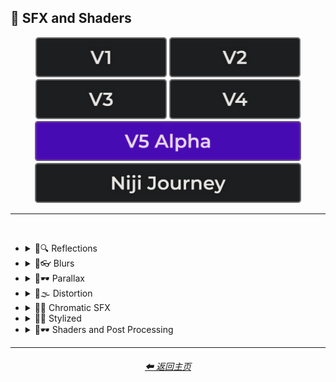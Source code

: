 <h2>🌈 SFX and Shaders</h2>

<div align="center">

[<img src="/Images/Repo_Parts/Buttons/Version_Buttons/button_version_V1_inactive.webp?raw=true" alt="MidJourney V1" height="64" />](/Pages/MJ_V1/Style_Pages/Sphere/SFX_and_Shaders.md)
[<img src="/Images/Repo_Parts/Buttons/Version_Buttons/button_version_V2_inactive.webp?raw=true" alt="MidJourney V2" height="64" />](/Pages/MJ_V2/Style_Pages/Sphere/SFX_and_Shaders.md)
[<img src="/Images/Repo_Parts/Buttons/Version_Buttons/button_version_V3_inactive.webp?raw=true" alt="MidJourney V3" height="64" />](/Pages/MJ_V3/Style_Pages/Just_The_Style/SFX_and_Shaders.md)
[<img src="/Images/Repo_Parts/Buttons/Version_Buttons/button_version_V4_inactive.webp?raw=true" alt="MidJourney V4" height="64" />](/Pages/MJ_V4/Style_Pages/Just_The_Style/SFX_and_Shaders.md)
<br>
[<img src="/Images/Repo_Parts/Buttons/Version_Buttons/button_version_V5_Alpha_active_half.webp?raw=true" alt="MidJourney V5" height="64" />](/Pages/MJ_V5/Style_Pages/Just_The_Style/SFX_and_Shaders.md)
[<img src="/Images/Repo_Parts/Buttons/Version_Buttons/button_version_niji_inactive_half.webp?raw=true" alt="Niji Journey" height="64" />](/Pages/Niji_Journey/Style_Pages/SFX_and_Shaders.md)

</div>

<hr>
<br>


- <details><summary>🌈🔍 Reflections</summary><p><div align="center">

    | Ray Tracing Reflections | Lumen Reflections | Screen Space Reflections |
    | :-: | :-: | :-: |
    | <img src="/Images/MJ_V5/V5_Alpha_1/Midjourney_Styles/Ray_Tracing_Reflections.webp?raw=true" width="256" /> | <img src="/Images/MJ_V5/V5_Alpha_1/Midjourney_Styles/Lumen_Reflections.webp?raw=true" width="256" /> | <img src="/Images/MJ_V5/V5_Alpha_1/Midjourney_Styles/Screen_Space_Reflections.webp?raw=true" width="256" /> |
    
    <br>
    
    | Diffraction Grading |
    | :-: |
    | <img src="/Images/MJ_V5/V5_Alpha_1/Midjourney_Styles/Diffraction_Grading.webp?raw=true" width="256" /> |

    <br>

    | Reflection in a Puddle | Water Reflection |
    | :-: | :-: |
    | <img src="/Images/MJ_V5/V5_Alpha_1/Midjourney_Styles/Reflection_in_a_Puddle.webp?raw=true" width="256" /> | <img src="/Images/MJ_V5/V5_Alpha_1/Midjourney_Styles/Water_Reflection.webp?raw=true" width="256" /> |

    </div></p></details>



- <details><summary>🌈👓 Blurs</summary><p><div align="center">

    | Blur | Blurred |
    | :-: | :-: |
    | <img src="/Images/MJ_V5/V5_Alpha_1/Midjourney_Styles/Blur.webp?raw=true" width="256" /> | <img src="/Images/MJ_V5/V5_Alpha_1/Midjourney_Styles/Blurred.webp?raw=true" width="256" /> |

    <br>

    | Blurry | Blur Effect | Tilt Blur |
    | :-: | :-: | :-: |
    | <img src="/Images/MJ_V5/V5_Alpha_1/Midjourney_Styles/Blurry.webp?raw=true" width="256" /> | <img src="/Images/MJ_V5/V5_Alpha_1/Midjourney_Styles/Blur_Effect.webp?raw=true" width="256" /> | <img src="/Images/MJ_V5/V5_Alpha_1/Midjourney_Styles/Tilt_Blur.webp?raw=true" width="256" /> |

    <br>

    | Surface-Blur | Radial-Blur | Gaussian-Blur |
    | :-: | :-: | :-: |
    | <img src="/Images/MJ_V5/V5_Alpha_1/Midjourney_Styles/Surface-Blur.webp?raw=true" width="256" /> | <img src="/Images/MJ_V5/V5_Alpha_1/Midjourney_Styles/Radial-Blur.webp?raw=true" width="256" /> | <img src="/Images/MJ_V5/V5_Alpha_1/Midjourney_Styles/Gaussian-Blur.webp?raw=true" width="256" /> |

    <br>

    | Motion | Motion-Blur | Drifting |
    | :-: | :-: | :-: |
    | <img src="/Images/MJ_V5/V5_Alpha_1/Midjourney_Styles/Motion.webp?raw=true" width="256" /> | <img src="/Images/MJ_V5/V5_Alpha_1/Midjourney_Styles/Motion-Blur.webp?raw=true" width="256" /> | <img src="/Images/MJ_V5/V5_Alpha_1/Midjourney_Styles/Drifting.webp?raw=true" width="256" /> |

    <br>

    | Field-Blur |
    | :-: |
    | <img src="/Images/MJ_V5/V5_Alpha_1/Midjourney_Styles/Field-Blur.webp?raw=true" width="256" /> |

    </div></p></details>


- <details><summary>🌈🕶 Parallax</summary><p><div align="center">

    | Parallax |
    | :-: |
    | <img src="/Images/MJ_V5/V5_Alpha_1/Midjourney_Styles/Parallax.webp?raw=true" width="256" /> |
    
    <br>
    
    | Anaglyph |
    | :-: |
    | <img src="/Images/MJ_V5/V5_Alpha_1/Midjourney_Styles/Anaglyph.webp?raw=true" width="256" /> |
    
    <br>
    
    | Multiscopy | Autostereoscopy | Stereoscopy |
    | :-: | :-: | :-: |
    | <img src="/Images/MJ_V5/V5_Alpha_1/Midjourney_Styles/Multiscopy.webp?raw=true" width="256" /> | <img src="/Images/MJ_V5/V5_Alpha_1/Midjourney_Styles/Autostereoscopy.webp?raw=true" width="256" /> | <img src="/Images/MJ_V5/V5_Alpha_1/Midjourney_Styles/Stereoscopy.webp?raw=true" width="256" /> |
    
    </div></p></details>


- <details><summary>🌈🌫 Distortion</summary><p><div align="center">

    | Distortion | Phase Distortion |
    | :-: | :-: |
    | <img src="/Images/MJ_V5/V5_Alpha_1/Midjourney_Styles/Distortion.webp?raw=true" width="256" /> | <img src="/Images/MJ_V5/V5_Alpha_1/Midjourney_Styles/Phase_Distortion.webp?raw=true" width="256" /> |

    <br>
    
    | Barrel Distortion | Radial Distortion |
    | :-: | :-: |
    | <img src="/Images/MJ_V5/V5_Alpha_1/Midjourney_Styles/Barrel_Distortion.webp?raw=true" width="256" /> | <img src="/Images/MJ_V5/V5_Alpha_1/Midjourney_Styles/Radial_Distortion.webp?raw=true" width="256" /> |
    
    <br>
    
    | Amplitude Distortion | Harmonic Distortion | Frequency Response Distortion |
    | :-: | :-: | :-: |
    | <img src="/Images/MJ_V5/V5_Alpha_1/Midjourney_Styles/Amplitude_Distortion.webp?raw=true" width="256" /> | <img src="/Images/MJ_V5/V5_Alpha_1/Midjourney_Styles/Harmonic_Distortion.webp?raw=true" width="256" /> | <img src="/Images/MJ_V5/V5_Alpha_1/Midjourney_Styles/Frequency_Response_Distortion.webp?raw=true" width="256" /> |
    
    <br>
    
    | Group Delay Distortion | Pincushion Distortion | Mustache Distortion |
    | :-: | :-: | :-: |
    | <img src="/Images/MJ_V5/V5_Alpha_1/Midjourney_Styles/Group_Delay_Distortion.webp?raw=true" width="256" /> | <img src="/Images/MJ_V5/V5_Alpha_1/Midjourney_Styles/Pincushion_Distortion.webp?raw=true" width="256" /> | <img src="/Images/MJ_V5/V5_Alpha_1/Midjourney_Styles/Mustache_Distortion.webp?raw=true" width="256" /> |

    <br>

    | Morph | Morphing |
    | :-: | :-: |
    | <img src="/Images/MJ_V5/V5_Alpha_1/Midjourney_Styles/Morph.webp?raw=true" width="256" /> | <img src="/Images/MJ_V5/V5_Alpha_1/Midjourney_Styles/Morphing.webp?raw=true" width="256" /> |
    
    <br>
    
    | Interlace | Interlaced |
    | :-: | :-: |
    | <img src="/Images/MJ_V5/V5_Alpha_1/Midjourney_Styles/Interlace.webp?raw=true" width="256" /> | <img src="/Images/MJ_V5/V5_Alpha_1/Midjourney_Styles/Interlaced.webp?raw=true" width="256" /> |

    <br>

    | Lenticular | Continuous Droste | Tornadic |
    | :-: | :-: | :-: |
    | <img src="/Images/MJ_V5/V5_Alpha_1/Midjourney_Styles/Lenticular.webp?raw=true" width="256" /> | <img src="/Images/MJ_V5/V5_Alpha_1/Midjourney_Styles/Continuous_Droste.webp?raw=true" width="256" /> | <img src="/Images/MJ_V5/V5_Alpha_1/Midjourney_Styles/Tornadic.webp?raw=true" width="256" /> |
    
    </div></p></details>


- <details><summary>🌈🎨 Chromatic SFX</summary><p><div align="center">

    | Chromatic Aberration | RGB Displacement | Spherical Aberration |
    | :-: | :-: | :-: |
    | <img src="/Images/MJ_V5/V5_Alpha_1/Midjourney_Styles/Chromatic_Aberration.webp?raw=true" width="256" /> | <img src="/Images/MJ_V5/V5_Alpha_1/Midjourney_Styles/RGB_Displacement.webp?raw=true" width="256" /> | <img src="/Images/MJ_V5/V5_Alpha_1/Midjourney_Styles/Spherical_Aberration.webp?raw=true" width="256" /> |

    <br>

    | Harris Shutter |
    | :-: |
    | <img src="/Images/MJ_V5/V5_Alpha_1/Midjourney_Styles/Harris_Shutter.webp?raw=true" width="256" /> |
    
    </div></p></details>


- <details><summary>🌈💫 Stylized</summary><p><div align="center">

    | Color Banding |
    | :-: |
    | <img src="/Images/MJ_V5/V5_Alpha_1/Midjourney_Styles/Color_Banding.webp?raw=true" width="256" /> |
    
    <br>
    
    | Scan Lines | Edge Detection |
    | :-: | :-: |
    | <img src="/Images/MJ_V5/V5_Alpha_1/Midjourney_Styles/Scan_Lines.webp?raw=true" width="256" /> | <img src="/Images/MJ_V5/V5_Alpha_1/Midjourney_Styles/Edge_Detection.webp?raw=true" width="256" /> |

    <br>

    | Posterization | Quantization |
    | :-: | :-: |
    | <img src="/Images/MJ_V5/V5_Alpha_1/Midjourney_Styles/Posterization.webp?raw=true" width="256" /> | <img src="/Images/MJ_V5/V5_Alpha_1/Midjourney_Styles/Quantization.webp?raw=true" width="256" /> |

    <br>
    
    | Sobel Operator | Convolution Matrix |
    | :-: | :-: |
    | <img src="/Images/MJ_V5/V5_Alpha_1/Midjourney_Styles/Sobel_Operator.webp?raw=true" width="256" /> | <img src="/Images/MJ_V5/V5_Alpha_1/Midjourney_Styles/Convolution_Matrix.webp?raw=true" width="256" /> |

    <br>

    | Moire Patterns | Twisted Rays |
    | :-: | :-: |
    | <img src="/Images/MJ_V5/V5_Alpha_1/Midjourney_Styles/Moire_Patterns.webp?raw=true" width="256" /> | <img src="/Images/MJ_V5/V5_Alpha_1/Midjourney_Styles/Twisted_Rays.webp?raw=true" width="256" /> |

    <br>

    | Quantum-Wavetracing | Sabattier Effect |
    | :-: | :-: |
    | <img src="/Images/MJ_V5/V5_Alpha_1/Midjourney_Styles/Quantum-Wavetracing.webp?raw=true" width="256" /> | <img src="/Images/MJ_V5/V5_Alpha_1/Midjourney_Styles/Sabattier_Effect.webp?raw=true" width="256" /> |
    
    <br>

    | Textured |
    | :-: |
    | <img src="/Images/MJ_V5/V5_Alpha_1/Midjourney_Styles/Textured.webp?raw=true" width="256" /> |

    <br>

    | Glowing Edges |
    | :-: |
    | <img src="/Images/MJ_V5/V5_Alpha_1/Midjourney_Styles/Glowing_Edges.webp?raw=true" width="256" /> |

    <br>
    
    | Tessellated | Emboss | Starburst |
    | :-: | :-: | :-: |
    | <img src="/Images/MJ_V5/V5_Alpha_1/Midjourney_Styles/Tessellated.webp?raw=true" width="256" /> | <img src="/Images/MJ_V5/V5_Alpha_1/Midjourney_Styles/Emboss.webp?raw=true" width="256" /> | <img src="/Images/MJ_V5/V5_Alpha_1/Midjourney_Styles/Starburst.webp?raw=true" width="256" /> |

    <br>

    | Cropped | Sharpened |
    | :-: | :-: |
    | <img src="/Images/MJ_V5/V5_Alpha_1/Midjourney_Styles/Cropped.webp?raw=true" width="256" /> | <img src="/Images/MJ_V5/V5_Alpha_1/Midjourney_Styles/Sharpened.webp?raw=true" width="256" /> |

    <br>
    
    | Dilate | Erode |
    | :-: | :-: |
    | <img src="/Images/MJ_V5/V5_Alpha_1/Midjourney_Styles/Dilate.webp?raw=true" width="256" /> | <img src="/Images/MJ_V5/V5_Alpha_1/Midjourney_Styles/Erode.webp?raw=true" width="256" /> |

    <br>
    
    | Smudged | Mordancage |
    | :-: | :-: |
    | <img src="/Images/MJ_V5/V5_Alpha_1/Midjourney_Styles/Smudged.webp?raw=true" width="256" /> | <img src="/Images/MJ_V5/V5_Alpha_1/Midjourney_Styles/Mordancage.webp?raw=true" width="256" /> |

    <br>
    
    | Recursion | Repetition |
    | :-: | :-: |
    | <img src="/Images/MJ_V5/V5_Alpha_1/Midjourney_Styles/Recursion.webp?raw=true" width="256" /> | <img src="/Images/MJ_V5/V5_Alpha_1/Midjourney_Styles/Repetition.webp?raw=true" width="256" /> |
    
    <br>
    
    | Tracers |
    | :-: |
    | <img src="/Images/MJ_V5/V5_Alpha_1/Midjourney_Styles/Tracers.webp?raw=true" width="256" /> |

    <br>

    | Volume | Oscillation |
    | :-: | :-: |
    | <img src="/Images/MJ_V5/V5_Alpha_1/Midjourney_Styles/Volume.webp?raw=true" width="256" /> | <img src="/Images/MJ_V5/V5_Alpha_1/Midjourney_Styles/Oscillation.webp?raw=true" width="256" /> |
    
    </div></p></details>


- <details><summary>🌈🕶 Shaders and Post Processing</summary><p><div align="center">

    | Ray Traced | Ray Tracing Ambient Occlusion | RTX |
    | :-: | :-: | :-: |
    | <img src="/Images/MJ_V5/V5_Alpha_1/Midjourney_Styles/Ray_Traced.webp?raw=true" width="256" /> | <img src="/Images/MJ_V5/V5_Alpha_1/Midjourney_Styles/Ray_Tracing_Ambient_Occlusion.webp?raw=true" width="256" /> | <img src="/Images/MJ_V5/V5_Alpha_1/Midjourney_Styles/RTX.webp?raw=true" width="256" /> |
    
    <br>

    | Shaders | OpenGL-Shaders | GLSL-Shaders |
    | :-: | :-: | :-: |
    | <img src="/Images/MJ_V5/V5_Alpha_1/Midjourney_Styles/Shaders.webp?raw=true" width="256" /> | <img src="/Images/MJ_V5/V5_Alpha_1/Midjourney_Styles/OpenGL-Shaders.webp?raw=true" width="256" /> | <img src="/Images/MJ_V5/V5_Alpha_1/Midjourney_Styles/GLSL-Shaders.webp?raw=true" width="256" /> |
    
    <br>

    | Anti-Aliasing | FXAA | TXAA |
    | :-: | :-: | :-: |
    | <img src="/Images/MJ_V5/V5_Alpha_1/Midjourney_Styles/Anti-Aliasing.webp?raw=true" width="256" /> | <img src="/Images/MJ_V5/V5_Alpha_1/Midjourney_Styles/FXAA.webp?raw=true" width="256" /> | <img src="/Images/MJ_V5/V5_Alpha_1/Midjourney_Styles/TXAA.webp?raw=true" width="256" /> |
    
    <br>
    
    | Sharpen | Spot-Healing | Digitally Enhanced |
    | :-: | :-: | :-: |
    | <img src="/Images/MJ_V5/V5_Alpha_1/Midjourney_Styles/Sharpen.webp?raw=true" width="256" /> | <img src="/Images/MJ_V5/V5_Alpha_1/Midjourney_Styles/Spot-Healing.webp?raw=true" width="256" /> | <img src="/Images/MJ_V5/V5_Alpha_1/Midjourney_Styles/Digitally_Enhanced.webp?raw=true" width="256" /> |

    <br>

    | Post Processing | Post-Processing | Post-Production |
    | :-: | :-: | :-: |
    | <img src="/Images/MJ_V5/V5_Alpha_1/Midjourney_Styles/Post_Processing.webp?raw=true" width="256" /> | <img src="/Images/MJ_V5/V5_Alpha_1/Midjourney_Styles/Post-Processing.webp?raw=true" width="256" /> | <img src="/Images/MJ_V5/V5_Alpha_1/Midjourney_Styles/Post-Production.webp?raw=true" width="256" /> |

    <br>
    
    | Haze | Volumetric Haze |
    | :-: | :-: |
    | <img src="/Images/MJ_V5/V5_Alpha_1/Midjourney_Styles/Haze.webp?raw=true" width="256" /> | <img src="/Images/MJ_V5/V5_Alpha_1/Midjourney_Styles/Volumetric_Haze.webp?raw=true" width="256" /> |

    <br>

    | Tone Mapping |
    | :-: |
    | <img src="/Images/MJ_V5/V5_Alpha_1/Midjourney_Styles/Tone_Mapping.webp?raw=true" width="256" /> |
    
    <br>
    
    | VFX | SFX | CGI |
    | :-: | :-: | :-: |
    | <img src="/Images/MJ_V5/V5_Alpha_1/Midjourney_Styles/VFX.webp?raw=true" width="256" /> | <img src="/Images/MJ_V5/V5_Alpha_1/Midjourney_Styles/SFX.webp?raw=true" width="256" /> | <img src="/Images/MJ_V5/V5_Alpha_1/Midjourney_Styles/CGI.webp?raw=true" width="256" /> |

    <br>
    
    | SSAO | De-Noise |
    | :-: | :-: |
    | <img src="/Images/MJ_V5/V5_Alpha_1/Midjourney_Styles/SSAO.webp?raw=true" width="256" /> | <img src="/Images/MJ_V5/V5_Alpha_1/Midjourney_Styles/De-Noise.webp?raw=true" width="256" /> |


    <br>
    
    | Flat Shading | Gouraud Shading | Phong Shading |
    | :-: | :-: | :-: |
    | <img src="/Images/MJ_V5/V5_Alpha_1/Midjourney_Styles/Flat_Shading.webp?raw=true" width="256" /> | <img src="/Images/MJ_V5/V5_Alpha_1/Midjourney_Styles/Gouraud_Shading.webp?raw=true" width="256" /> | <img src="/Images/MJ_V5/V5_Alpha_1/Midjourney_Styles/Phong_Shading.webp?raw=true" width="256" /> |
    
    <br>
    
    | Cel Shading | Gooch Shading |
    | :-: | :-: |
    | <img src="/Images/MJ_V5/V5_Alpha_1/Midjourney_Styles/Cel_Shading.webp?raw=true" width="256" /> | <img src="/Images/MJ_V5/V5_Alpha_1/Midjourney_Styles/Gooch_Shading.webp?raw=true" width="256" /> |

    </div></p></details>

<hr>
<div align="center">
    <h6><a href="/README.md">⬅ 返回主页</a></h6>
</div>